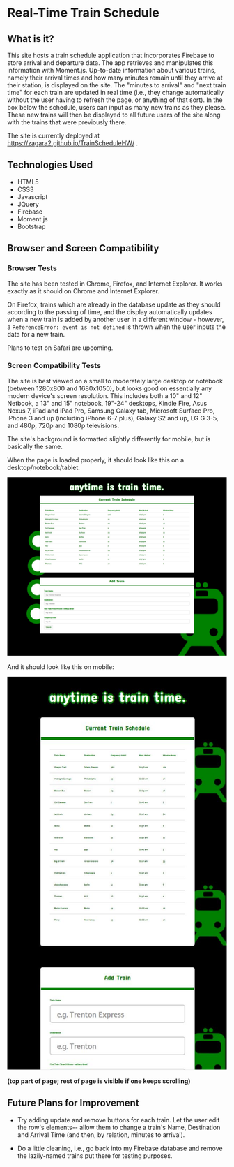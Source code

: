 # Real-Time Train Schedule


## What is it?

This site hosts a train schedule application that incorporates Firebase to store arrival and departure data. The app retrieves and manipulates this information with Moment.js. Up-to-date information about various trains, namely their arrival times and how many minutes remain until they arrive at their station, is displayed on the site. The "minutes to arrival" and "next train time" for each train are updated in real time (i.e., they change automatically without the user having to refresh the page, or anything of that sort). In the box below the schedule, users can input as many new trains as they please. These new trains will then be displayed to all future users of the site along with the trains that were previously there. 

The site is currently deployed at https://zagara2.github.io/TrainScheduleHW/ .

## Technologies Used

* HTML5
* CSS3
* Javascript 
* JQuery
* Firebase
* Moment.js
* Bootstrap

## Browser and Screen Compatibility

### Browser Tests

The site has been tested in Chrome, Firefox, and Internet Explorer. It works exactly as it should on Chrome and Internet Explorer. 

On Firefox, trains which are already in the database update as they should according to the passing of time, and the display automatically updates when a new train is added by another user in a different window - however, a `ReferenceError: event is not defined` is thrown when the user inputs the data for a new train.

Plans to test on Safari are upcoming.

### Screen Compatibility Tests

The site is best viewed on a small to moderately large desktop or notebook (between 1280x800 and 1680x1050), but looks good on essentially any modern device's screen resolution. This includes both a 10" and 12" Netbook, a 13" and 15" notebook, 19"-24" desktops, Kindle Fire, Asus Nexus 7, iPad and iPad Pro, Samsung Galaxy tab, Microsoft Surface Pro, iPhone 3 and up (including iPhone 6-7 plus), Galaxy S2 and up, LG G 3-5, and 480p, 720p and 1080p televisions. 

The site's background is formatted slightly differently for mobile, but is basically the same.

When the page is loaded properly, it should look like this on a desktop/notebook/tablet:

![Desktop/Notebook/Tablet Screen](/assets/images/trainschedule.JPG)

And it should look like this on mobile:

![Mobile Screen](/assets/images/mobile2.JPG)

**(top part of page; rest of page is visible if one keeps scrolling)**

## Future Plans for Improvement

* Try adding update and remove buttons for each train. Let the user edit the row's elements-- allow them to change a train's Name, Destination and Arrival Time (and then, by relation, minutes to arrival).

* Do a little cleaning, i.e., go back into my Firebase database and remove the lazily-named trains put there for testing purposes.